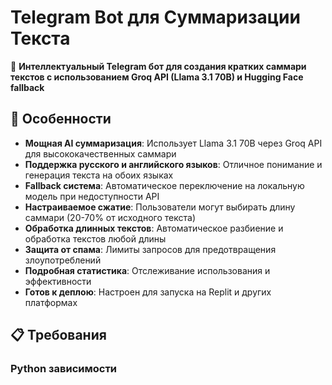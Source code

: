 # Telegram Bot для Суммаризации Текста

🤖 **Интеллектуальный Telegram бот для создания кратких саммари текстов с использованием Groq API (Llama 3.1 70B) и Hugging Face fallback**

## 🚀 Особенности

- **Мощная AI суммаризация**: Использует Llama 3.1 70B через Groq API для высококачественных саммари
- **Поддержка русского и английского языков**: Отличное понимание и генерация текста на обоих языках
- **Fallback система**: Автоматическое переключение на локальную модель при недоступности API
- **Настраиваемое сжатие**: Пользователи могут выбирать длину саммари (20-70% от исходного текста)
- **Обработка длинных текстов**: Автоматическое разбиение и обработка текстов любой длины
- **Защита от спама**: Лимиты запросов для предотвращения злоупотреблений
- **Подробная статистика**: Отслеживание использования и эффективности
- **Готов к деплою**: Настроен для запуска на Replit и других платформах

## 📋 Требования

### Python зависимости
